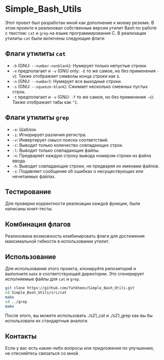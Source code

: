 # Simple_Bash_Utils

Этот проект был разработан мной как дополнение к моему резюме. В этом проекте я реализовал собственные версии утилит Bash по работе с текстом: `cat` и `grep` на языке программирования C. В реализации утилиты `cat` были включены следующие флаги:

## Флаги утилиты `cat`

- `-b` (GNU: `--number-nonblank`): Нумерует только непустые строки.
- `-e` предполагает и `-v` (GNU only: `-E` то же самое, но без применения `-v`): Также отображает символы конца строки как `$`.
- `-n` (GNU: `--number`): Нумерует все выходные строки.
- `-s` (GNU: `--squeeze-blank`): Сжимает несколько смежных пустых строк.
- `-t` предполагает и `-v` (GNU: `-T` то же самое, но без применения `-v`): Также отображает табы как `^I`.

## Флаги утилиты `grep`

- `-e`: Шаблон.
- `-i`: Игнорирует различия регистра.
- `-v`: Инвертирует смысл поиска соответствий.
- `-c`: Выводит только количество совпадающих строк.
- `-l`: Выводит только совпадающие файлы.
- `-n`: Предваряет каждую строку вывода номером строки из файла ввода.
- `-h`: Выводит совпадающие строки, не предваряя их именами файлов.
- `-s`: Подавляет сообщения об ошибках о несуществующих или нечитаемых файлах.

## Тестирование

Для проверки корректности реализации каждой функции, были написаны юнит-тесты.

## Комбинация флагов

Реализована возможность комбинировать флаги для достижения максимальной гибкости в использовании утилит.

## Использование

Для использования этого проекта, клонируйте репозиторий и выполните `make` в соответствующей директории. Это сгенерирует исполняемые файлы для `cat` и `grep`.

```bash
git clone https://github.com/fatkheev/Simple_Bash_Utils.git
cd Simple_Bash_Utils/src/cat
make
cd ../grep
make
```

После этого, вы можете использовать ./s21_cat и ./s21_grep как вы бы использовали их стандартные аналоги.

## Контакты

Если у вас есть какие-либо вопросы или предложения по улучшению, не стесняйтесь связаться со мной.